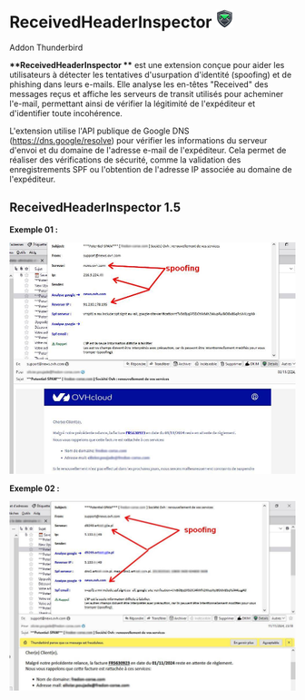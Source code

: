 # ReceivedHeaderInspector ![alt text](https://github.com/PoujadeOlivier/ReceivedHeaderInspector/blob/main/src/images/bouclier-32px.png)
Addon Thunderbird

<b>**ReceivedHeaderInspector **</b> est une extension conçue pour aider les utilisateurs à détecter les tentatives d'usurpation d'identité (spoofing) et de phishing dans leurs e-mails. Elle analyse les en-têtes "Received" des messages reçus et affiche les serveurs de transit utilisés pour acheminer l'e-mail, permettant ainsi de vérifier la légitimité de l'expéditeur et d'identifier toute incohérence.

L'extension utilise l'API publique de Google DNS (https://dns.google/resolve) pour vérifier les informations du serveur d'envoi et du domaine de l'adresse e-mail de l'expéditeur. Cela permet de réaliser des vérifications de sécurité, comme la validation des enregistrements SPF ou l'obtention de l'adresse IP associée au domaine de l'expéditeur.

## ReceivedHeaderInspector 1.5

<b>Exemple 01 :</b>

![alt text](https://github.com/PoujadeOlivier/ReceivedHeaderInspector/blob/main/Ressources/ExempleSpoofing01.jpg)

<b>Exemple 02 :</b>

![alt text](https://github.com/PoujadeOlivier/ReceivedHeaderInspector/blob/main/Ressources/ExempleSpoofing02.jpg)
